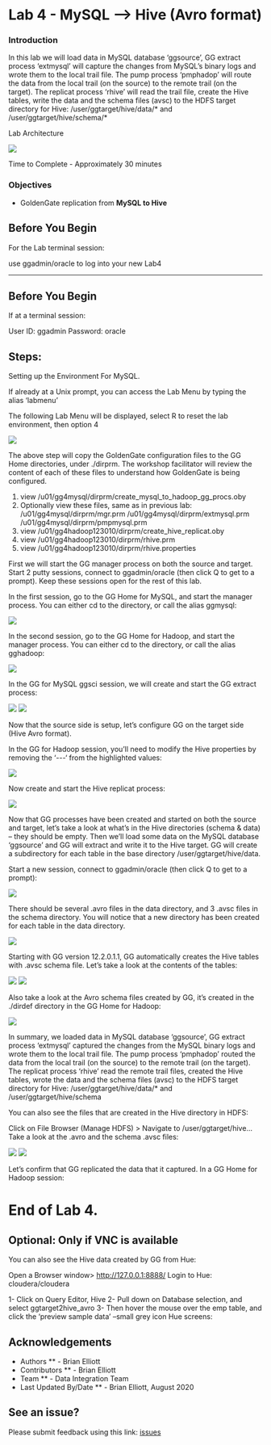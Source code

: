 # Lab 4 -  MySQL --> Hive (Avro format)

### Introduction
In this lab we will load data in MySQL database ‘ggsource’, GG extract process ‘extmysql’ will capture the changes from MySQL’s binary logs and wrote them to the local trail file. The pump process ‘pmphadop’ will route the data from the local trail (on the source) to the remote trail (on the target). The replicat
process ‘rhive’ will read the trail file, create the Hive tables, write the data and the schema files (avsc) to the HDFS target directory for Hive: /user/ggtarget/hive/data/* and /user/ggtarget/hive/schema/*

Lab Architecture

![](./images/image401_1.png)

Time to Complete -
Approximately 30 minutes

### Objectives
- GoldenGate replication from **MySQL to Hive**

## Before You Begin
For the Lab terminal session:

use ggadmin/oracle to log into your new Lab4

------

## Before You Begin

If at a terminal session:

User ID: ggadmin
Password:  oracle

## Steps: 

Setting up the Environment For MySQL.
    
If already at a Unix prompt, you can access the Lab Menu by typing the alias ‘labmenu’

The following Lab Menu will be displayed, select R to reset the lab environment, then option 4

![](./images/lab4menu.png)

The above step will copy the GoldenGate configuration files to the GG Home directories, under ./dirprm. The workshop facilitator will review the content of each of these files to understand how GoldenGate is being configured.

1)	view /u01/gg4mysql/dirprm/create_mysql_to_hadoop_gg_procs.oby
2)	Optionally view these files, same as in previous lab:
/u01/gg4mysql/dirprm/mgr.prm
/u01/gg4mysql/dirprm/extmysql.prm
/u01/gg4mysql/dirprm/pmpmysql.prm
3)	view /u01/gg4hadoop123010/dirprm/create_hive_replicat.oby
4)	view /u01/gg4hadoop123010/dirprm/rhive.prm
5)	view /u01/gg4hadoop123010/dirprm/rhive.properties

First we will start the GG manager process on both the source and target. Start 2 putty sessions, connect to ggadmin/oracle (then click Q to get to a prompt). Keep these sessions open for the rest of this lab.

In the first session, go to the GG Home for MySQL, and start the manager process. You can either cd to the directory, or call the alias ggmysql:

![](./images/c2.png)

In the second session, go to the GG Home for Hadoop, and start the manager process. You can either cd to the directory, or call the alias gghadoop:

![](./images/c3.png)

In the GG for MySQL ggsci session, we will create and start the GG extract process:

![](./images/c4.png)
![](./images/c5.png)

Now that the source side is setup, let’s configure GG on the target side (Hive Avro format).

In the GG for Hadoop session, you’ll need to modify the Hive properties by removing the ‘---‘ from the highlighted values:

![](./images/c6.png)

Now create and start the Hive replicat process:

![](./images/c7.png)

Now that GG processes have been created and started on both the source and target, let’s take a look at what’s in the Hive directories (schema & data) – they should be empty. Then we’ll load some data on
the MySQL database ‘ggsource’ and GG will extract and write it to the Hive target. GG will create a subdirectory for each table in the base directory /user/ggtarget/hive/data.

Start a new session, connect to ggadmin/oracle (then click Q to get to a prompt):

![](./images/c8.png)

There should be several .avro files in the data directory, and 3 .avsc files in the schema directory. You will notice that a new directory has been created for each table in the data directory.

![](./images/c9.png)

Starting with GG version 12.2.0.1.1, GG automatically creates the Hive tables with .avsc schema file. Let’s take a look at the contents of the tables:

![](./images/c10.png)
![](./images/c11.png)

Also take a look at the Avro schema files created by GG, it’s created in the ./dirdef directory in the GG Home for Hadoop:

![](./images/c12.png)

In summary, we loaded data in MySQL database ‘ggsource’, GG extract process ‘extmysql’ captured the changes from the MySQL binary logs and wrote them to the local trail file. The pump process
‘pmphadop’ routed the data from the local trail (on the source) to the remote trail (on the target). The replicat process ‘rhive’ read the remote trail files, created the Hive tables, wrote the data and the schema files (avsc) to the HDFS target directory for Hive: /user/ggtarget/hive/data/* and
/user/ggtarget/hive/schema

You can also see the files that are created in the Hive directory in HDFS:

Click on File Browser (Manage HDFS) > Navigate to /user/ggtarget/hive… Take a look at the .avro and the schema .avsc files:

![](./images/c18.png)
![](./images/c19.png)


Let’s confirm that GG replicated the data that it captured. In a GG Home for Hadoop session:


# End of Lab 4.

## Optional: Only if VNC is available

You can also see the Hive data created by GG from Hue:

Open a Browser window> http://127.0.0.1:8888/ Login to Hue: cloudera/cloudera

1-	Click on Query Editor, Hive
2-	Pull down on Database selection, and select ggtarget2hive_avro
3-	Then hover the mouse over the emp table, and click the ‘preview sample data’ –small grey icon Hue screens:



## Acknowledgements

  * Authors ** - Brian Elliott
  * Contributors ** - Brian Elliott
  * Team ** - Data Integration Team
  * Last Updated By/Date ** - Brian Elliott, August 2020

## See an issue?

Please submit feedback using this link: [issues](https://github.com/oracle/learning-library/issues) 
  
